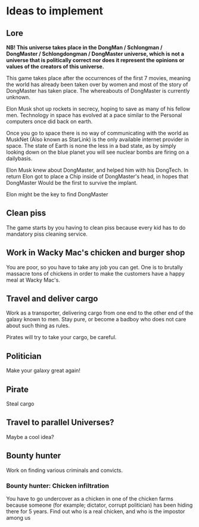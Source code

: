 # Ideas to implement

## Lore

**NB! This universe takes place in the DongMan / Schlongman / DongMaster / Schlongdongman / DongMaster universe, which is not a universe that is politically correct nor does it represent the opinions or values of the creators of this universe.**

This game takes place after the occurrences of the first 7 movies, meaning the world has already been taken over by women and most of the story of DongMaster has taken place. The whereabouts of DongMaster is currently unknown.

Elon Musk shot up rockets in secrecy, hoping to save as many of his fellow men.
Technology in space has evolved at a pace similar to the Personal computers once did back on earth.

Once you go to space there is no way of communicating with the world as MuskNet (Also known as StarLink) is the only available internet provider in space.
The state of Earth is none the less in a bad state, as by simply looking down on the blue planet you will see nuclear bombs are firing on a dailybasis.

Elon Musk knew about DongMaster, and helped him with his DongTech.
In return Elon got to place a Chip inside of DongMaster's head, in hopes that DongMaster Would be the first to survive the implant.

Elon might be the key to find DongMaster

## Clean piss

The game starts by you having to clean piss because every kid has to do mandatory piss cleaning service.

## Work in Wacky Mac's chicken and burger shop

You are poor, so you have to take any job you can get. One is to brutally massacre tons of chickens in order to make the customers have a happy meal at Wacky Mac's.

## Travel and deliver cargo

Work as a transporter, delivering cargo from one end to the other end of the galaxy known to men.
Stay pure, or become a badboy who does not care about such thing as rules.

Pirates will try to take your cargo, be careful.

## Politician

Make your galaxy great again!

## Pirate

Steal cargo

## Travel to parallel Universes?

Maybe a cool idea?

## Bounty hunter

Work on finding various criminals and convicts.

### Bounty hunter: Chicken infiltration

You have to go undercover as a chicken in one of the chicken farms because someone (for example; dictator, corrupt politician) has been hiding there for 5 years.
Find out who is a real chicken, and who is the impostor among us
